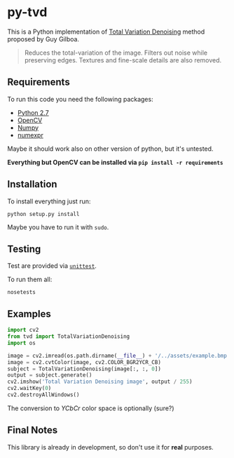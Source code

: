 py-tvd
======

This is a Python implementation of [Total Variation Denoising](http://visl.technion.ac.il/~gilboa/PDE-filt/tv_denoising.html) method proposed by Guy Gilboa.
>Reduces the total-variation of the image. Filters out noise while preserving edges. Textures and fine-scale details are also removed.


Requirements
------------------
To run this code you need the following packages:

* [Python 2.7](https://www.python.org/download/releases/2.7/)
* [OpenCV](http://opencv.org/)
* [Numpy](http://www.numpy.org/)
* [numexpr](https://github.com/pydata/numexpr)

Maybe it should work also on other version of python, but it's untested.

**Everything but OpenCV can be installed via `pip install -r requirements`**

Installation
-----------------
To install everything just run:

```shell
python setup.py install
```

Maybe you have to run it with `sudo`.

Testing
-----------------
Test are provided via [`unittest`](https://docs.python.org/2/library/unittest.html).

To run them all:

```shell
nosetests
```

Examples
-----------------

```python
import cv2
from tvd import TotalVariationDenoising
import os

image = cv2.imread(os.path.dirname(__file__) + '/../assets/example.bmp')
image = cv2.cvtColor(image, cv2.COLOR_BGR2YCR_CB)
subject = TotalVariationDenoising(image[:, :, 0])
output = subject.generate()
cv2.imshow('Total Variation Denoising image', output / 255)
cv2.waitKey(0)
cv2.destroyAllWindows()
```

The conversion to *YCbCr* color space is optionally (sure?)

Final Notes
-----------------
This library is already in development, so don't use it for __real__ purposes.
